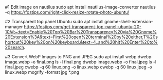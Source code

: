 #1 Edit image on nautilus
  sudo apt install nautilus-image-converter
  nautilus -q
https://fostips.com/right-click-resize-rotate-photo-ubuntu/

#2 Transparent top panel Ubuntu
  sudo apt install gnome-shell-extension-manager
  https://fostips.com/get-transparent-top-panel-ubuntu-20-10/#:~:text=Enable%20Top%20Bar%20Transparency%20via%20Gnome%20Extension%3A&text=First%20open%20terminal%20by%20either,T%20shortcut%20key%20on%20keyboard.&text=4.,and%20hit%20Enter%20to%20search.
  
#3 Convert WebP Images to PNG and JPEG
  sudo apt install webp
  dwebp image.webp -o final.png
  ls -l final.png
  dwebp image.webp -o final.jpeg
  ls -l final.jpeg
  cwebp -q 60 linux.png -o linux.webp
  cwebp -q 60 linux.jpeg -o linux.webp
  mogrify -format jpg *.png
